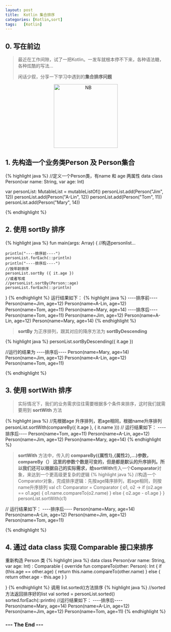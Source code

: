 ```yaml
---
layout: post
title:  Kotlin 集合排序
categories: [Kotlin,sort]
tags:	[Kotlin]
---
```

## 0. 写在前边
> 最近在工作间隙，试了一把Kotlin。一发车就根本停不下来，各种语法糖，各种炫酷的写法...
> 
> 闲话少叙，分享一下学习中遇到的**集合排序问题**
<div style="width:100%" align="center">
	<img src="{{ site.BASE_PATH}}/img/cool_img_001.jpg" alt="NB" style="width: 200px;"/>
</div>

## 1. 先构造一个业务类Person 及 Person集合

{% highlight java %} 
//定义一个Person类，有name 和 age 两属性
data class Person(var name: String, var age: Int)

var personList: MutableList<Person> = mutableListOf()
personList.add(Person("Jim", 12))
personList.add(Person("A-Lin", 12))
personList.add(Person("Tom", 11))
personList.add(Person("Mary", 14))

{% endhighlight %}

## 2. 使用 sortBy 排序
{% highlight java %} 
fun main(args: Array<String>) {
    //构造personlist...

    println("----排序前----")
    personList.forEach(::println)
    println("----排序后----")
    //按年龄排序
    personList.sortBy ({ it.age })
    //或者写成
    //personList.sortBy(Person::age)
    personList.forEach(::println)
 }
{% endhighlight %}
运行结果如下：
{% highlight java %}
----排序前----
Person(name=Jim, age=12)
Person(name=A-Lin, age=12)
Person(name=Tom, age=11)
Person(name=Mary, age=14)
----排序后----
Person(name=Tom, age=11)
Person(name=Jim, age=12)
Person(name=A-Lin, age=12)
Person(name=Mary, age=14)
{% endhighlight %}

> **sortBy** 为正序排列，跟其对应的降序方法为 **sortByDescending**

{% highlight java %}
personList.sortByDescending({ it.age })

//运行的结果为
----排序后----
Person(name=Mary, age=14)
Person(name=Jim, age=12)
Person(name=A-Lin, age=12)
Person(name=Tom, age=11)

{% endhighlight %}

## 3. 使用 sortWith 排序
> 实际情况下，我们的业务需求往往需要根据多个条件来排序，这时我们就需要用到 **sortWith** 方法

{% highlight java %}
//先根据age 升序排列，若age相同，根据name升序排列
personList.sortWith(compareBy({ it.age }, { it.name }))
// 运行结果如下：
----排序后----
Person(name=Tom, age=11)
Person(name=A-Lin, age=12)
Person(name=Jim, age=12)
Person(name=Mary, age=14)
{% endhighlight %}
> **sortWith** 方法中，传入的  **compareBy({属性1},{属性2},...)**参数， compareBy（） 这里的参数个数是可变的，但是都是默认的升序排列。所以我们还可以根据自己的实际需求，给**sortWith**传入一个**Comparator**对象，来达到一个更高级更复杂的逻辑
{% highlight java %}
//构造一个Comparator对象，完成排序逻辑：先按age降序排列，若age相同，则按name升序排列
val c1: Comparator<Person> = Comparator { o1, o2 ->
        if (o2.age == o1.age) {
            o1.name.compareTo(o2.name)
        } else {
            o2.age - o1.age
        }
    }
personList.sortWith(c1)

// 运行结果如下：
----排序后----
Person(name=Mary, age=14)
Person(name=A-Lin, age=12)
Person(name=Jim, age=12)
Person(name=Tom, age=11)

{% endhighlight %}

## 4. 通过 data class 实现 Comparable 接口来排序
重新构造 Person 类
{% highlight java %}
data class Person(var name: String, var age: Int) : Comparable<Person> {
    override fun compareTo(other: Person): Int {
        if (this.age == other.age) {
            return this.name.compareTo(other.name)
        } else {
            return other.age - this.age
        }
    }

}
{% endhighlight %}
调用 list.sorted()方法排序
{% highlight java %}
//sorted 方法返回排序好的list
val sorted = personList.sorted()
sorted.forEach(::println)
//运行结果如下：
----排序后----
Person(name=Mary, age=14)
Person(name=A-Lin, age=12)
Person(name=Jim, age=12)
Person(name=Tom, age=11)
{% endhighlight %}

### --- The End ---